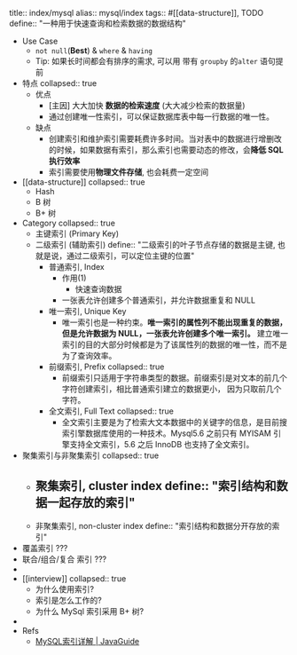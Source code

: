title:: index/mysql
alias:: mysql/index
tags:: #[[data-structure]], TODO
define:: "一种用于快速查询和检索数据的数据结构"

  - Use Case
    - `not null`(**Best**) & `where` & `having`
    - Tip: 如果长时间都会有排序的需求, 可以用 带有 `groupby` 的`alter` 语句提前
  - 特点
    collapsed:: true
    - 优点
      - [主因] 大大加快 **数据的检索速度** (大大减少检索的数据量)
      - 通过创建唯一性索引，可以保证数据库表中每一行数据的唯一性。
    - 缺点
      - 创建索引和维护索引需要耗费许多时间。当对表中的数据进行增删改的时候，如果数据有索引，那么索引也需要动态的修改，会**降低 SQL 执行效率**
      - 索引需要使用**物理文件存储**, 也会耗费一定空间
  - [[data-structure]]
    collapsed:: true
    - Hash
    - B 树
    - B+ 树
  - Category
    collapsed:: true
    - 主键索引 (Primary Key)
    - 二级索引 (辅助索引)
      define:: "二级索引的叶子节点存储的数据是主键, 也就是说，通过二级索引，可以定位主键的位置"
      - 普通索引, Index
        - 作用(1)
          - 快速查询数据
        - 一张表允许创建多个普通索引，并允许数据重复和 NULL
      - 唯一索引, Unique Key
        - 唯一索引也是一种约束。**唯一索引的属性列不能出现重复的数据，但是允许数据为 NULL，一张表允许创建多个唯一索引。** 建立唯一索引的目的大部分时候都是为了该属性列的数据的唯一性，而不是为了查询效率。
      - 前缀索引, Prefix
        collapsed:: true
        - 前缀索引只适用于字符串类型的数据。前缀索引是对文本的前几个字符创建索引，相比普通索引建立的数据更小， 因为只取前几个字符。
      - 全文索引, Full Text
        collapsed:: true
        - 全文索引主要是为了检索大文本数据中的关键字的信息，是目前搜索引擎数据库使用的一种技术。Mysql5.6 之前只有 MYISAM 引擎支持全文索引，5.6 之后 InnoDB 也支持了全文索引。
  - 聚集索引与非聚集索引
    collapsed:: true
    - 聚集索引, cluster index
      define:: "索引结构和数据一起存放的索引"
      -
    - 非聚集索引, non-cluster index
      define:: "索引结构和数据分开存放的索引"
  - 覆盖索引 ???
  - 联合/组合/复合 索引 ???
-
- [[interview]]
  collapsed:: true
  - 为什么使用索引?
  - 索引是怎么工作的?
  - 为什么 MySql 索引采用 B+ 树?
-
- Refs
  - [MySQL索引详解 | JavaGuide](https://javaguide.cn/database/mysql/mysql-index.html)